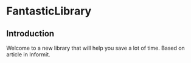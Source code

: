 # FantasticLibrary

## Introduction

Welcome to a new library that will help you save a lot of time. Based on article in Informit.
